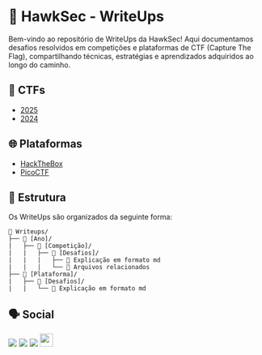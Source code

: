 # 🦅 HawkSec - WriteUps
Bem-vindo ao repositório de WriteUps da HawkSec! Aqui documentamos desafios resolvidos em competições e plataformas de CTF (Capture The Flag), compartilhando técnicas, estratégias e aprendizados adquiridos ao longo do caminho.

## 🎯 CTFs
- [2025](/2025)
- [2024](/2024)

## 🌐 Plataformas
- [HackTheBox](/HackTheBox)
- [PicoCTF](/PicoCTF)

## 📂 Estrutura
Os WriteUps são organizados da seguinte forma:
```
📁 Writeups/
├── 📁 [Ano]/
|   ├── 📁 [Competição]/
|   |   ├── 📁 [Desafios]/
|   |   |   ├── 📝 Explicação em formato md
|   |   |   └── 📎 Arquivos relacionados
├── 📁 [Plataforma]/
|   ├── 📁 [Desafios]/
|   |   └── 📝 Explicação em formato md

```

## 🗣️ Social
<div style="display: inline-flex; gap: 5px"> 
    <a href="https://www.instagram.com/hawksec_/" target="_blank"><img src="https://img.shields.io/badge/Instagram-E4405F?style=for-the-badge&logo=instagram&logoColor=white" target="_blank"></a>
    <a href="https://www.linkedin.com/company/hawksec" target="_blank"> <img src="https://img.shields.io/badge/LinkedIn-0077B5?style=for-the-badge&logo=linkedin&logoColor=white" target="_blank"></a>
    <a href="https://github.com/HawkSecUnifei" target="_blank"> <img src="https://img.shields.io/badge/github-black?style=for-the-badge&logo=github&logoColor=white" target="_blank"></a>
</div>
<a href="https://ctftime.org/team/226098" target="_blank"> <img height="26" src="https://encrypted-tbn0.gstatic.com/images?q=tbn:ANd9GcS7nr78opGAJ7CSFEOM6JccyZhPElGrmeIFOA&s"> </a>
